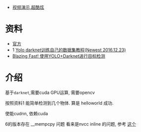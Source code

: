 * [视频演示,超酷炫](https://www.youtube.com/watch?v=VOC3huqHrss)

# 资料

* [官方](https://pjreddie.com/darknet/yolo/)
* 1 [Yolo darknet训练自己的数据集教程(Newest 2016.12.23)](https://jinfagang.github.io/2017/02/02/2017-12-22-yolo%E6%95%99%E7%A8%8B/)
* [Blazing Fast! 使用YOLO+Darknet进行目标检测](http://xxuan.me/2016-12-26-YOLO-darknet.html)


# 介绍

基于`darknet`,需要cuda GPU运算, 需要opencv

按照资料1 能简单检测到几个物体. 算是 helloworld 成功.

使能cudnn, 依赖cuda

6的版本存在 __mempcpy 问题 看来是nvcc inline 的问题, 参考 [这个](https://groups.google.com/forum/#!topic/darknet/vqN7uHu8h1U)